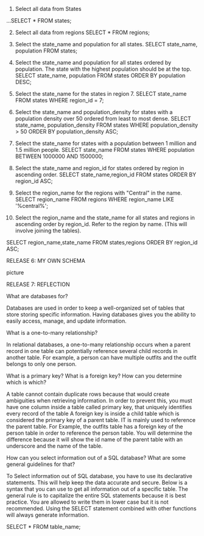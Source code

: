 1. Select all data from States

...SELECT * FROM states;

2. Select all data from regions
SELECT * FROM regions;

3. Select the state_name and population for all states.
SELECT state_name, population FROM states;

4. Select the state_name and population for all states ordered by population. The state with the highest population should be at the top.
SELECT state_name, population FROM states ORDER BY population DESC;

5. Select the state_name for the states in region 7.
SELECT state_name FROM states WHERE region_id = 7;

6. Select the state_name and population_density for states with a population density over 50 ordered from least to most dense.
SELECT state_name, population_density FROM states WHERE population_density > 50 ORDER BY population_density ASC;

7. Select the state_name for states with a population between 1 million and 1.5 million people.
SELECT state_name FROM states WHERE population BETWEEN 1000000 AND 1500000;

8. Select the state_name and region_id for states ordered by region in ascending order.
SELECT state_name,region_id FROM states ORDER BY region_id ASC;


9. Select the region_name for the regions with "Central" in the name.
 SELECT region_name FROM regions WHERE region_name LIKE '%central%';


10. Select the region_name and the state_name for all states and regions in ascending order by region_id. Refer to the region by name. (This will involve joining the tables).

SELECT region_name,state_name FROM states,regions ORDER BY region_id ASC;

RELEASE 6: MY OWN SCHEMA

picture


RELEASE 7: REFLECTION

What are databases for?

Databases are used in order to keep a well-organized set of tables that store storing specific information. Having databases gives you the ability to easily access, manage, and update information. 

What is a one-to-many relationship?

In relational databases, a one-to-many relationship occurs when a parent record in one table can potentially reference several child records in another table. For example, a person can have multiple outfits and the outfit belongs to only one person.

What is a primary key? What is a foreign key? How can you determine which is which?

A table cannot contain duplicate rows because that would create ambiguities when retrieving information. In order to prevent this, you must have one column inside a table called primary key, that uniquely identifies every record of the table  A foreign key is inside a child table which is considered the primary key of a parent table. IT is mainly used to reference the parent table. For Example, the outfits table has a foreign key of the person table in order to reference the person table. You will determine the difference because it will show the id name of the parent table with an underscore and the name of the table.


How can you select information out of a SQL database? What are some general guidelines for that?

To Select information out of SQL database, you have to use its declarative statements. This will help keep the data accurate and secure. Below is a syntax that you can use to get all information out of a specific table. The general rule is to capitalize the entire SQL statements because it is best practice. You are allowed to write them in lower case but it is not recommended. Using the SELECT statement combined with other functions will always generate information.

SELECT * FROM table_name;
